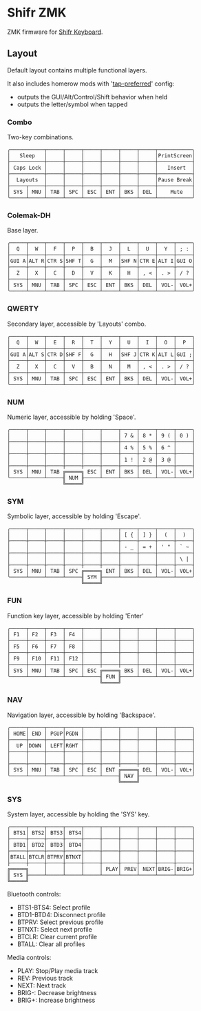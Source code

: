 # Shifr ZMK
ZMK firmware for [Shifr Keyboard](https://github.com/CityRunner/shifr).

## Layout
Default layout contains multiple functional layers.

It also includes homerow mods with '[tap-preferred](https://zmk.dev/docs/behaviors/hold-tap)' config:
- outputs the GUI/Alt/Control/Shift behavior when held
- outputs the letter/symbol when tapped

### Combo
Two-key combinations.
```
╭───────────┬─────┬─────┬─────┬─────┬─────┬─────┬───────────╮
│   Sleep   │     │     │     │     │     │     │PrintScreen│
├───────────┼─────┼─────┼─────┼─────┼─────┼─────┼───────────┤
│ Caps Lock │     │     │     │     │     │     │   Insert  │
├───────────┼─────┼─────┼─────┼─────┼─────┼─────┼───────────┤
│  Layouts  │     │     │     │     │     │     │Pause Break│
├─────┬─────┼─────┼─────┼─────┼─────┼─────┼─────┼───────────┤
│ SYS │ MNU │ TAB │ SPC │ ESC │ ENT │ BKS │ DEL │    Mute   │
╰─────┴─────┴─────┴─────┴─────┴─────┴─────┴─────┴───────────╯
```
### Colemak-DH
Base layer.
```
╭─────┬─────┬─────┬─────┬─────┬─────┬─────┬─────┬─────┬─────╮
│  Q  │  W  │  F  │  P  │  B  │  J  │  L  │  U  │  Y  │ ; : │
├─────┼─────┼─────┼─────┼─────┼─────┼─────┼─────┼─────┼─────┤
│GUI A│ALT R│CTR S│SHF T│  G  │  M  │SHF N│CTR E│ALT I│GUI O│
├─────┼─────┼─────┼─────┼─────┼─────┼─────┼─────┼─────┼─────┤
│  Z  │  X  │  C  │  D  │  V  │  K  │  H  │ , < │ . > │ / ? │
├─────┼─────┼─────┼─────┼─────┼─────┼─────┼─────┼─────┼─────┤
│ SYS │ MNU │ TAB │ SPC │ ESC │ ENT │ BKS │ DEL │ VOL-│ VOL+│
╰─────┴─────┴─────┴─────┴─────┴─────┴─────┴─────┴─────┴─────╯
```
### QWERTY
Secondary layer, accessible by 'Layouts' combo.
```
╭─────┬─────┬─────┬─────┬─────┬─────┬─────┬─────┬─────┬─────╮
│  Q  │  W  │  E  │  R  │  T  │  Y  │  U  │  I  │  O  │  P  │
├─────┼─────┼─────┼─────┼─────┼─────┼─────┼─────┼─────┼─────┤
│GUI A│ALT S│CTR D│SHF F│  G  │  H  │SHF J│CTR K│ALT L│GUI ;│
├─────┼─────┼─────┼─────┼─────┼─────┼─────┼─────┼─────┼─────┤
│  Z  │  X  │  C  │  V  │  B  │  N  │  M  │ , < │ . > │ / ? │
├─────┼─────┼─────┼─────┼─────┼─────┼─────┼─────┼─────┼─────┤
│ SYS │ MNU │ TAB │ SPC │ ESC │ ENT │ BKS │ DEL │ VOL-│ VOL+│
╰─────┴─────┴─────┴─────┴─────┴─────┴─────┴─────┴─────┴─────╯
```
### NUM
Numeric layer, accessible by holding 'Space'.
```
╭─────┬─────┬─────┬─────┬─────┬─────┬─────┬─────┬─────┬─────╮
│     │     │     │     │     │     │ 7 & │ 8 * │ 9 ( │ 0 ) │
├─────┼─────┼─────┼─────┼─────┼─────┼─────┼─────┼─────┼─────┤
│     │     │     │     │     │     │ 4 % │ 5 % │ 6 ^ │     │
├─────┼─────┼─────┼─────┼─────┼─────┼─────┼─────┼─────┼─────┤
│     │     │     │     │     │     │ 1 ! │ 2 @ │ 3 @ │     │
├─────┼─────┼─────┼─────┼─────┼─────┼─────┼─────┼─────┼─────┤
│ SYS │ MNU │ TAB ╔═════╗ ESC │ ENT │ BKS │ DEL │ VOL-│ VOL+│
╰─────┴─────┴─────╢ NUM ╟─────┴─────┴─────┴─────┴─────┴─────╯
                  ╚═════╝
```
### SYM
Symbolic layer, accessible by holding 'Escape'.
```
╭─────┬─────┬─────┬─────┬─────┬─────┬─────┬─────┬─────┬─────╮
│     │     │     │     │     │     │ [ { │ ] } │  (  │  )  │
├─────┼─────┼─────┼─────┼─────┼─────┼─────┼─────┼─────┼─────┤
│     │     │     │     │     │     │ - _ │ = + │ ' " │ ` ~ │
├─────┼─────┼─────┼─────┼─────┼─────┼─────┼─────┼─────┼─────┤
│     │     │     │     │     │     │     │     │     │ \ | │
├─────┼─────┼─────┼─────┼─────┼─────┼─────┼─────┼─────┼─────┤
│ SYS │ MNU │ TAB │ SPC ╔═════╗ ENT │ BKS │ DEL │ VOL-│ VOL+│
╰─────┴─────┴─────┴─────╢ SYM ╟─────┴─────┴─────┴─────┴─────╯
                        ╚═════╝
```
### FUN
Function key layer, accessible by holding 'Enter'
```
╭─────┬─────┬─────┬─────┬─────┬─────┬─────┬─────┬─────┬─────╮
│ F1  │ F2  │ F3  │ F4  │     │     │     │     │     │     │
├─────┼─────┼─────┼─────┼─────┼─────┼─────┼─────┼─────┼─────┤
│ F5  │ F6  │ F7  │ F8  │     │     │     │     │     │     │
├─────┼─────┼─────┼─────┼─────┼─────┼─────┼─────┼─────┼─────┤
│ F9  │ F10 │ F11 │ F12 │     │     │     │     │     │     │
├─────┼─────┼─────┼─────┼─────┼─────┼─────┼─────┼─────┼─────┤
│ SYS │ MNU │ TAB │ SPC │ ESC ╔═════╗ BKS │ DEL │ VOL-│ VOL+│
╰─────┴─────┴─────┴─────┴─────╢ FUN ╟─────┴─────┴─────┴─────╯
                              ╚═════╝
```
### NAV
Navigation layer, accessible by holding 'Backspace'.
```
╭─────┬─────┬─────┬─────┬─────┬─────┬─────┬─────┬─────┬─────╮
│ HOME│ END │ PGUP│PGDN │     │     │     │     │     │     │
├─────┼─────┼─────┼─────┼─────┼─────┼─────┼─────┼─────┼─────┤
│  UP │DOWN │ LEFT│RGHT │     │     │     │     │     │     │
├─────┼─────┼─────┼─────┼─────┼─────┼─────┼─────┼─────┼─────┤
│     │     │     │     │     │     │     │     │     │     │
├─────┼─────┼─────┼─────┼─────┼─────┼─────┼─────┼─────┼─────┤
│ SYS │ MNU │ TAB │ SPC │ ESC │ ENT ╔═════╗ DEL │ VOL-│ VOL+│
╰─────┴─────┴─────┴─────┴─────┴─────╢ NAV ╟─────┴─────┴─────╯
                                    ╚═════╝
```
### SYS
System layer, accessible by holding the 'SYS' key.

```
╭─────┬─────┬─────┬─────┬─────┬─────┬─────┬─────┬─────┬─────╮
│ BTS1│ BTS2│ BTS3│ BTS4│     │     │     │     │     │     │
├─────┼─────┼─────┼─────┼─────┼─────┼─────┼─────┼─────┼─────┤
│ BTD1│ BTD2│ BTD3│ BTD4│     │     │     │     │     │     │
├─────┼─────┼─────┼─────┼─────┼─────┼─────┼─────┼─────┼─────┤
│BTALL│BTCLR│BTPRV│BTNXT│     │     │     │     │     │     │
├─────┼─────┼─────┼─────┼─────┼─────┼─────┼─────┼─────┼─────┤
╔═════╗     │     │     │     │ PLAY│ PREV│ NEXT│BRIG-│BRIG+│
║ SYS ╟─────┴─────┴─────┴─────┴─────┴─────┴─────┴─────┴─────╯
╚═════╝
```
Bluetooth controls:
- BTS1-BTS4: Select profile
- BTD1-BTD4: Disconnect profile
- BTPRV: Select previous profile
- BTNXT: Select next profile
- BTCLR: Clear current profile
- BTALL: Clear all profiles

Media controls:
- PLAY: Stop/Play media track
- REV: Previous track
- NEXT: Next track
- BRIG-: Decrease brightness
- BRIG+: Increase brightness
